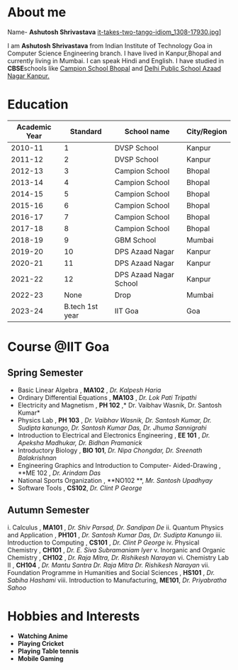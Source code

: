 # About me
Name- **Ashutosh Shrivastava**
[it-takes-two-tango-idiom_1308-17930.jpg](https://raw.githubusercontent.com/Ashutosh5Shrivastava/Ashutosh5Shrivastava.github.io/main/it-takes-two-tango-idiom_1308-17930.jpg)]

I am **Ashutosh Shrivastava** from Indian Institute of Technology Goa in Computer Science Engineering branch. I have lived in Kanpur,Bhopal and currently living in Mumbai. I can speak Hindi and English. I have studied in **CBSE**schools like [Campion School Bhopal](https://www.campionbhopal.com/) and [Delhi Public School Azaad Nagar Kanpur.](https://dpsazaadnagar.com/)
# Education
|Academic Year | Standard |School name| City/Region | 
|-|-|-|-|
|2010-11|1|DVSP School| Kanpur|
|2011-12|2|DVSP School| Kanpur|
|2012-13|3|Campion School| Bhopal|
|2013-14|4|Campion School| Bhopal|
|2014-15|5|Campion School| Bhopal|
|2015-16|6|Campion School| Bhopal|
|2016-17|7|Campion School| Bhopal|
|2017-18|8|Campion School| Bhopal|
|2018-19|9|GBM School| Mumbai|
|2019-20|10|DPS Azaad Nagar| Kanpur|
|2020-21|11|DPS Azaad Nagar| Kanpur|
|2021-22|12|DPS Azaad Nagar School| Kanpur|
|2022-23|None|Drop| Mumbai|
|2023-24|B.tech 1st year|IIT Goa| Goa|
# Course @IIT Goa

 ## Spring Semester
 - Basic Linear Algebra , **MA102** , *Dr. Kalpesh Haria*
 - Ordinary Differential Equations , **MA103** , *Dr. Lok Pati Tripathi*
 - Electricity and Magnetism , **PH 102** ,* Dr. Vaibhav Wasnik, Dr. Santosh Kumar*
 - Physics Lab , **PH 103** , *Dr. Vaibhav Wasnik, Dr. Santosh Kumar, Dr. Sudipta kanungo, Dr. Santosh Kumar Das, Dr. Jhuma Sannigrahi*
 - Introduction to Electrical and Electronics Engineering , **EE 101** , *Dr. Apeksha Madhukar, Dr. Bidhan Pramanick*
 - Introductory Biology , **BIO 101**, *Dr. Nipa Chongdar, Dr. Sreenath Balakrishnan*
 - Engineering Graphics and Introduction to Computer- Aided-Drawing , **ME 102 , *Dr. Arindam Das*
 - National Sports Organization , **NO102 **, *Mr. Santosh Upadhyay*
 - Software Tools , **CS102**, *Dr. Clint P George*

## Autumn Semester
 i. Calculus , **MA101** , *Dr. Shiv Parsad, Dr. Sandipan De*
 ii. Quantum Physics and Application , **PH101** , *Dr. Santosh Kumar Das, Dr. Sudipta Kanungo*
 iii. Introduction to Computing , **CS101** , *Dr. Clint P George*
 iv. Physical Chemistry , **CH101** , *Dr. E. Siva Subramaniam Iyer*
 v. Inorganic and Organic Chemistry , **CH102** , *Dr. Raja Mitra, Dr. Rishikesh Narayan*
 vi. Chemistry Lab II , **CH104** , *Dr. Mantu Santra Dr. Raja Mitra Dr. Rishikesh Narayan*
 vii. Foundation Programme in Humanities and Social Sciences , **HS101** , *Dr. Sabiha Hashami*
 viii. Introduction to Manufacturing, **ME101**, *Dr. Priyabratha Sahoo*
# Hobbies and Interests
  -  **Watching Anime**
  -  **Playing Cricket**
  -  **Playing Table tennis**
  -  **Mobile Gaming**
